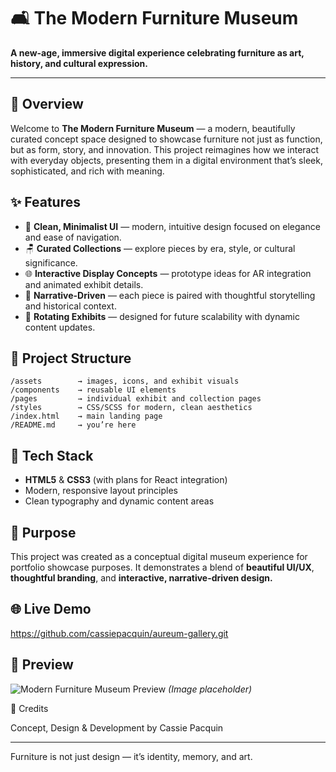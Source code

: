 # 🛋️ The Modern Furniture Museum

**A new-age, immersive digital experience celebrating furniture as art, history, and cultural expression.**

---

## 📖 Overview

Welcome to **The Modern Furniture Museum** — a modern, beautifully curated concept space designed to showcase furniture not just as function, but as form, story, and innovation. This project reimagines how we interact with everyday objects, presenting them in a digital environment that’s sleek, sophisticated, and rich with meaning.

## ✨ Features

* 🎨 **Clean, Minimalist UI** — modern, intuitive design focused on elegance and ease of navigation.
* 🪑 **Curated Collections** — explore pieces by era, style, or cultural significance.
* 🌐 **Interactive Display Concepts** — prototype ideas for AR integration and animated exhibit details.
* 📖 **Narrative-Driven** — each piece is paired with thoughtful storytelling and historical context.
* 🔄 **Rotating Exhibits** — designed for future scalability with dynamic content updates.

## 📂 Project Structure

```
/assets        → images, icons, and exhibit visuals  
/components    → reusable UI elements  
/pages         → individual exhibit and collection pages  
/styles        → CSS/SCSS for modern, clean aesthetics  
/index.html    → main landing page  
/README.md     → you’re here  
```

## 🎨 Tech Stack

* **HTML5** & **CSS3** (with plans for React integration)
* Modern, responsive layout principles
* Clean typography and dynamic content areas

## 📌 Purpose

This project was created as a conceptual digital museum experience for portfolio showcase purposes. It demonstrates a blend of **beautiful UI/UX**, **thoughtful branding**, and **interactive, narrative-driven design.**

## 🌐 Live Demo

https://github.com/cassiepacquin/aureum-gallery.git

## 📸 Preview

![Modern Furniture Museum Preview](#) *(Image placeholder)*



 🤍 Credits

Concept, Design & Development by Cassie Pacquin

---

Furniture is not just design — it’s identity, memory, and art.

